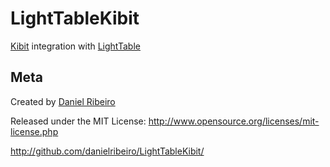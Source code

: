 # LightTableKibit

[Kibit](https://github.com/jonase/kibit) integration with [LightTable](http://www.lighttable.com/)

## Meta

Created by [Daniel Ribeiro](http://metaphysicaldeveloper.wordpress.com/about-me)

Released under the MIT License: http://www.opensource.org/licenses/mit-license.php

http://github.com/danielribeiro/LightTableKibit/
